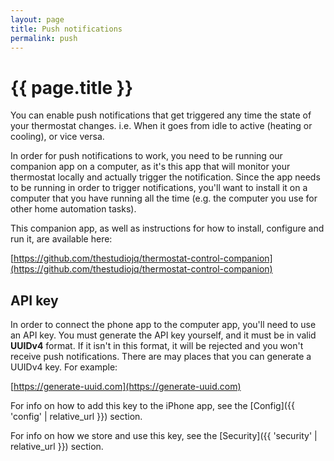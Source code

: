 ```yaml
---
layout: page
title: Push notifications
permalink: push
---
```


# {{ page.title }}

You can enable push notifications that get triggered any time the state of your thermostat changes. i.e. When it goes from idle to active (heating or cooling), or vice versa.

In order for push notifications to work, you need to be running our companion app on a computer, as it's this app that will monitor your thermostat locally and actually trigger the notification. Since the app needs to be running in order to trigger notifications, you'll want to install it on a computer that you have running all the time (e.g. the computer you use for other home automation tasks).

This companion app, as well as instructions for how to install, configure and run it, are available here:

[https://github.com/thestudiojq/thermostat-control-companion](https://github.com/thestudiojq/thermostat-control-companion)

## API key

In order to connect the phone app to the computer app, you'll need to use an API key. You must generate the API key yourself, and it must be in valid **UUIDv4** format. If it isn't in this format, it will be rejected and you won't receive push notifications. There are may places that you can generate a UUIDv4 key. For example:

[https://generate-uuid.com](https://generate-uuid.com)

For info on how to add this key to the iPhone app, see the [Config]({{ 'config' | relative_url }}) section.

For info on how we store and use this key, see the [Security]({{ 'security' | relative_url }}) section.
